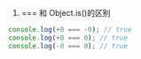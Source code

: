 1. === 和 Object.is()的区别

```javascript
console.log(+0 === -0); // true
console.log(+0 === 0); // true
console.log(-0 === 0); // true
 
```
